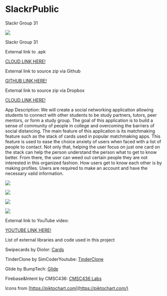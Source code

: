 # SlackrPublic

Slackr Group 31

![](book.png)

Slackr Group 31

External link to .apk

[CLOUD LINK
HERE!](https://www.dropbox.com/s/c5zeuc7gxwqg8ai/slackr31%20%28min%20api%2029%29.apk?dl=0!)

External link to source zip via Github

[GITHUB LINK HERE!](https://github.com/PurePureMilk/Slackr)

External link to source zip via Dropbox

[CLOUD LINK
HERE!](https://www.dropbox.com/s/gkyis5vvl2114sv/slackr-20201210t031223z-001.zip?dl=0)

App Description: We will create a social networking application allowing
students to connect with other students to be study partners, tutors,
peer mentors, or form a study group. The goal of this application is to
build a sense of community of people in college and overcoming the
barriers of social distancing. The main feature of this application is
its matchmaking feature such as the stack of cards used in popular
matchmaking apps. This feature is used to ease the choice anxiety of
users when faced with a list of people to contact. Not only that,
helping the user focus on just one card on the stack can help the person
understand the person what to get to know better. From there, the user
can weed out certain people they are not interested in this organized
fashion. How users get to know each other is by making profiles. Users
are required to make an account and have the necessary valid
information.

![](register.PNG)

![](profile.PNG)

![](cards.PNG)

![](groupchat.PNG)

External link to YouTube video:

[YOUTUBE LINK HERE!](https://youtu.be/g511FaUzXp0)

List of external libraries and code used in this project

Swipecards by Diolor: [Cards](https://github.com/Diolor/Swipecards)

TinderClone by SimCoderYoutube:
[TinderClone](https://github.com/SimCoderYoutube/TinderClone)

Glide by BumpTech: [Glide](https://github.com/bumptech/glide)

Firebase&Intent by CMSC436: [CMSC436
Labs](https://gitlab.cs.umd.edu/arasevic/cmsc436fall2020-student/-/tree/master/)

Icons from [https://piktochart.com](https://piktochart.com/)
